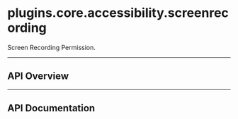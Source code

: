 # plugins.core.accessibility.screenrecording

Screen Recording Permission.

---

## API Overview

---

## API Documentation

